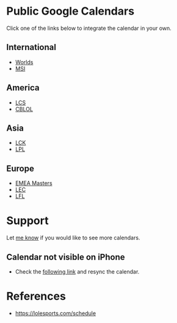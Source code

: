 # Public Google Calendars
Click one of the links below to integrate the calendar in your own.

## International
- [Worlds](https://calendar.google.com/calendar/u/1?cid=ZjA0Z2Jhc29haGhwOWF2dDE0YnJnMnNtOGdAZ3JvdXAuY2FsZW5kYXIuZ29vZ2xlLmNvbQ)
- [MSI](https://calendar.google.com/calendar/u/1?cid=bXV2Y2NxNzA1ZTljdnFocnBtYjB1NHU4c2NAZ3JvdXAuY2FsZW5kYXIuZ29vZ2xlLmNvbQ)

## America
- [LCS](https://calendar.google.com/calendar/u/1?cid=M2g4ZXBiaGtrZms2OGJqajE2ZjNhOHVyZjhAZ3JvdXAuY2FsZW5kYXIuZ29vZ2xlLmNvbQ)
- [CBLOL](https://calendar.google.com/calendar/u/1?cid=NGl2azczcWs4MzdubWNuN3ZnaTZsMXZncG9AZ3JvdXAuY2FsZW5kYXIuZ29vZ2xlLmNvbQ)

## Asia
- [LCK](https://calendar.google.com/calendar/u/1?cid=aDRmbnA0aDJrZXR0aDRsaWpmbDYwbmZ0cmtAZ3JvdXAuY2FsZW5kYXIuZ29vZ2xlLmNvbQ)
- [LPL](https://calendar.google.com/calendar/u/1?cid=b2Rza3BidDhscnVhdnF0bzBlajJoNGNscWtAZ3JvdXAuY2FsZW5kYXIuZ29vZ2xlLmNvbQ)

## Europe
- [EMEA Masters](https://calendar.google.com/calendar/u/1?cid=djhxYmFqbmJ0M2R1b2Y1ODZpYWQ3MXBiYm9AZ3JvdXAuY2FsZW5kYXIuZ29vZ2xlLmNvbQ)
- [LEC](https://calendar.google.com/calendar/u/1?cid=aXAwMmdmOTk1MGxhaGxrcTM3MzhtanI2ZGtAZ3JvdXAuY2FsZW5kYXIuZ29vZ2xlLmNvbQ)
- [LFL](https://calendar.google.com/calendar/u/1?cid=NGhoZW85bWc2a2FvdmY5ZnNmcjFiNm5tNGdAZ3JvdXAuY2FsZW5kYXIuZ29vZ2xlLmNvbQ)

# Support
Let [me know](https://github.com/ArnoutPullen/LolEsportsCalendar/issues/new?title=Feature%20Request:%20New%20Calendar) if you would like to see more calendars.

## Calendar not visible on iPhone
- Check the [following link](https://calendar.google.com/calendar/u/0/syncselect) and resync the calendar.

# References
- https://lolesports.com/schedule